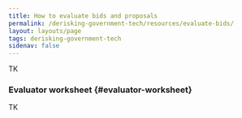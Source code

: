```yaml
---
title: How to evaluate bids and proposals
permalink: /derisking-government-tech/resources/evaluate-bids/
layout: layouts/page
tags: derisking-government-tech
sidenav: false
---
```


TK

### Evaluator worksheet {#evaluator-worksheet}

TK
